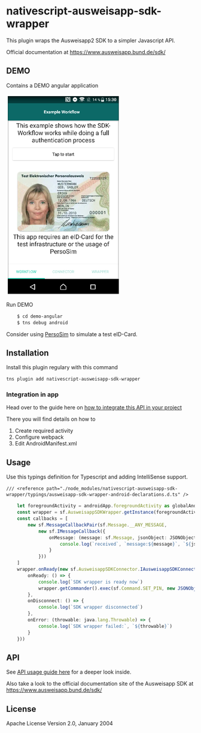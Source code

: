 # nativescript-ausweisapp-sdk-wrapper

This plugin wraps the Ausweisapp2 SDK to a simpler Javascript API.

Official documentation at https://www.ausweisapp.bund.de/sdk/

## DEMO

Contains a DEMO angular application

![Demo app](./readme/demo-small.png)

Run DEMO 
```bash
    $ cd demo-angular
    $ tns debug android
```

Consider using [PersoSim](https://persosim.secunet.com/de/downloads/) to simulate a test eID-Card.

## Installation

Install this plugin regulary with this command

```bash
tns plugin add nativescript-ausweisapp-sdk-wrapper
```

### Integration in app
Head over to the guide here on [how to integrate this API in your project](./HOW_TO_INTEGRATE.MD)

There you will find details on how to

1. Create required activity
2. Configure webpack
3. Edit AndroidManifest.xml

## Usage 


Use this typings definition for Typescript and adding IntelliSense support.

```
/// <reference path="./node_modules/nativescript-ausweisapp-sdk-wrapper/typings/ausweisapp-sdk-wrapper-android-declarations.d.ts" />
```

```typescript
    let foregroundActivity = androidApp.foregroundActivity as globalAndroid.app.Activity
    const wrapper = sf.AusweisappSDKWrapper.getInstance(foregroundActivity) as sf.AusweisappSDKWrapper
    const callbacks = [
        new sf.MessageCallbackPair(sf.Message.__ANY_MESSAGE,
            new sf.IMessageCallback({
                onMessage: (message: sf.Message, jsonObject: JSONObject) => {
                    console.log(`received`, `message:${message}`, `${jsonObject.toString(2)}`)
                }
            }))
    ]
    wrapper.onReady(new sf.AusweisappSDKConnector.IAusweisappSDKConnectorListener({
        onReady: () => {
            console.log(`SDK wrapper is ready now`)
            wrapper.getCommander().exec(sf.Command.SET_PIN, new JSONObject().put('value', '123456'), callbacks)
        },
        onDisconnect: () => {
            console.log(`SDK wrapper disconnected`)
        },
        onError: (throwable: java.lang.Throwable) => {
            console.log(`SDK wrapper failed:`, `${throwable}`)
        }
    }))
```

## API

See [API usage guide here](./API_USAGE.MD) for a deeper look inside.

Also take a look to the official documentation site of the Ausweisapp SDK at https://www.ausweisapp.bund.de/sdk/


## License

Apache License Version 2.0, January 2004
